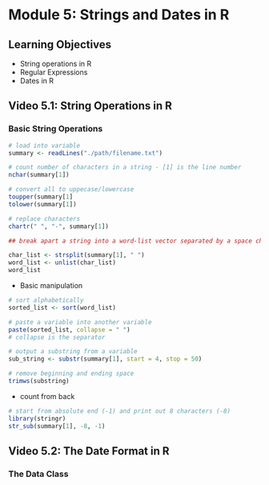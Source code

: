 # Module 5: Strings and Dates in R
## Learning Objectives
* String operations in R
* Regular Expressions
* Dates in R
## Video 5.1: String Operations in R
### Basic String Operations
```R
# load into variable
summary <- readLines("./path/filename.txt")

# count number of characters in a string - [1] is the line number
nchar(summary[1])

# convert all to uppecase/lowercase
toupper(summary[1]
tolower(summary[1])

# replace characters
chartr(" ", "-", summary[1])

## break apart a string into a word-list vector separated by a space character

char_list <- strsplit(summary[1], " ")
word_list <- unlist(char_list)
word_list
```
* Basic manipulation
```r
# sort alphabetically
sorted_list <- sort(word_list)

# paste a variable into another variable
paste(sorted_list, collapse = " ")
# collapse is the separator

# output a substring from a variable
sub_string <- substr(summary[1], start = 4, stop = 50)

# remove beginning and ending space
trimws(substring)
```
* count from back
```r
# start from absolute end (-1) and print out 8 characters (-8)
library(stringr)
str_sub(summary[1], -8, -1)
```

## Video 5.2: The Date Format in R
### The Data Class
